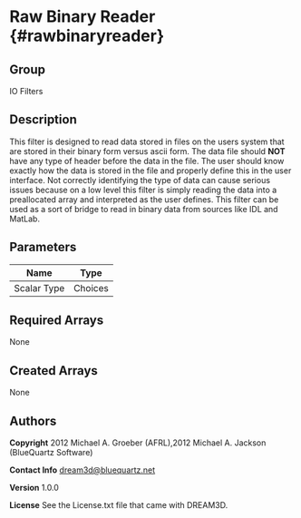 Raw Binary Reader {#rawbinaryreader}
======

## Group ##
IO Filters

## Description ##
 This filter is designed to read data stored in files on the users system that are stored in their
 binary form versus ascii form. The data file should __NOT__ have any type of header before the data
 in the file. The user should know exactly how the data is stored in the file and properly define this
 in the user interface. Not correctly identifying the type of data can cause serious issues because on
 a low level this filter is simply reading the data into a preallocated array and interpreted as the user
 defines. This filter can be used as a sort of bridge to read in binary data from sources like IDL and MatLab.


## Parameters ##

| Name | Type |
|------|------|
| Scalar Type | Choices |

## Required Arrays ##
None

## Created Arrays ##
None

## Authors ##

**Copyright** 2012 Michael A. Groeber (AFRL),2012 Michael A. Jackson (BlueQuartz Software)

**Contact Info** dream3d@bluequartz.net

**Version** 1.0.0

**License**  See the License.txt file that came with DREAM3D.




